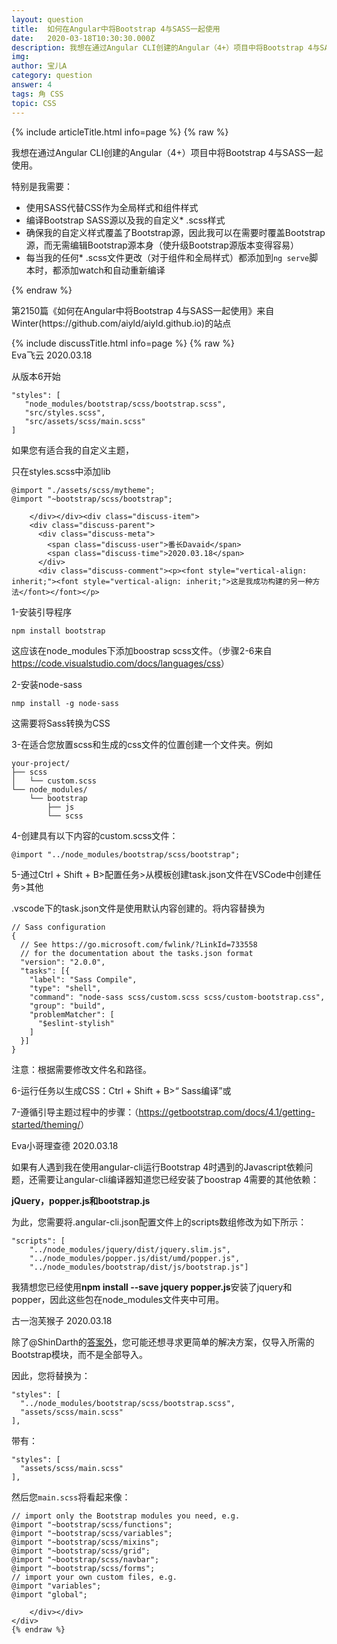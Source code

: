 ```yaml
---
layout: question
title:  如何在Angular中将Bootstrap 4与SASS一起使用
date:   2020-03-18T10:30:30.000Z
description: 我想在通过Angular CLI创建的Angular（4+）项目中将Bootstrap 4与SASS一起使用。特别是我需要：使用SASS代替CS...
img: 
author: 宝儿A
category: question
answer: 4
tags: 角 CSS
topic: CSS
---
```

<div class="article-root">
  <div class="article">
    {% include articleTitle.html info=page %}
    {% raw %}
    <div class="article-content"><p><font style="vertical-align: inherit;"><font style="vertical-align: inherit;">我想在通过Angular CLI创建的Angular（4+）项目中将Bootstrap 4与SASS一起使用。</font></font></p>

<p><font style="vertical-align: inherit;"><font style="vertical-align: inherit;">特别是我需要：</font></font></p>

<ul>
<li><font style="vertical-align: inherit;"><font style="vertical-align: inherit;">使用SASS代替CSS作为全局样式和组件样式</font></font></li>
<li><font style="vertical-align: inherit;"><font style="vertical-align: inherit;">编译Bootstrap SASS源以及我的自定义* .scss样式</font></font></li>
<li><font style="vertical-align: inherit;"><font style="vertical-align: inherit;">确保我的自定义样式覆盖了Bootstrap源，因此我可以在需要时覆盖Bootstrap源，而无需编辑Bootstrap源本身（使升级Bootstrap源版本变得容易）</font></font></li>
<li><font style="vertical-align: inherit;"><font style="vertical-align: inherit;">每当我的任何* .scss文件更改（对于组件和全局样式）都添加到</font></font><code>ng serve</code><font style="vertical-align: inherit;"><font style="vertical-align: inherit;">脚本</font><font style="vertical-align: inherit;">时，都添加watch和自动重新编译</font></font></li>
</ul></div>
    {% endraw %}
  </div>
  <p class="winter_mark">第2150篇《如何在Angular中将Bootstrap 4与SASS一起使用》来自Winter(https://github.com/aiyld/aiyld.github.io)的站点</p>
  <div class="discuss-wrapper">
    {% include discussTitle.html info=page %}
    {% raw %}
    <div class="discuss-list">
    <div class="discuss-item">
        <div class="discuss-parent">
          <div class="discuss-meta">
            <span class="discuss-user">Eva飞云</span>
            <span class="discuss-time">2020.03.18</span>
          </div>
          <div class="discuss-comment"><p><font style="vertical-align: inherit;"><font style="vertical-align: inherit;">从版本6开始</font></font></p>

<pre><code>"styles": [<font></font>
   "node_modules/bootstrap/scss/bootstrap.scss",<font></font>
   "src/styles.scss",<font></font>
   "src/assets/scss/main.scss"<font></font>
]<font></font>
</code></pre>

<p><font style="vertical-align: inherit;"><font style="vertical-align: inherit;">如果您有适合我的自定义主题，</font></font></p>

<p><font style="vertical-align: inherit;"><font style="vertical-align: inherit;">只在styles.scss中添加lib</font></font></p>

<pre><code>@import "./assets/scss/mytheme";<font></font>
@import "~bootstrap/scss/bootstrap";<font></font>
</code></pre></div>
        </div></div><div class="discuss-item">
        <div class="discuss-parent">
          <div class="discuss-meta">
            <span class="discuss-user">番长Davaid</span>
            <span class="discuss-time">2020.03.18</span>
          </div>
          <div class="discuss-comment"><p><font style="vertical-align: inherit;"><font style="vertical-align: inherit;">这是我成功构建的另一种方法</font></font></p>

<p><font style="vertical-align: inherit;"><font style="vertical-align: inherit;">1-安装引导程序 </font></font></p>

<pre><code>npm install bootstrap 
</code></pre>

<p><font style="vertical-align: inherit;"><font style="vertical-align: inherit;">这应该在node_modules下添加boostrap scss文件。</font><font style="vertical-align: inherit;">（步骤2-6来自</font></font><a href="https://code.visualstudio.com/docs/languages/css" rel="nofollow noreferrer"><font style="vertical-align: inherit;"><font style="vertical-align: inherit;">https://code.visualstudio.com/docs/languages/css</font></font></a><font style="vertical-align: inherit;"><font style="vertical-align: inherit;">）</font></font></p>

<p><font style="vertical-align: inherit;"><font style="vertical-align: inherit;">2-安装node-sass</font></font></p>

<pre><code>nmp install -g node-sass
</code></pre>

<p><font style="vertical-align: inherit;"><font style="vertical-align: inherit;">这需要将Sass转换为CSS</font></font></p>

<p><font style="vertical-align: inherit;"><font style="vertical-align: inherit;">3-在适合您放置scss和生成的css文件的位置创建一个文件夹。</font><font style="vertical-align: inherit;">例如</font></font></p>

<pre><code>your-project/<font></font>
├── scss<font></font>
│   └── custom.scss   <font></font>
└── node_modules/<font></font>
    └── bootstrap<font></font>
        ├── js<font></font>
        └── scss<font></font>
</code></pre>

<p><font style="vertical-align: inherit;"><font style="vertical-align: inherit;">4-创建具有以下内容的custom.scss文件：</font></font></p>

<pre><code>@import "../node_modules/bootstrap/scss/bootstrap";
</code></pre>

<p><font style="vertical-align: inherit;"><font style="vertical-align: inherit;">5-通过Ctrl + Shift + B&gt;配置任务&gt;从模板创建task.json文件在VSCode中创建任务&gt;其他</font></font></p>

<p><font style="vertical-align: inherit;"><font style="vertical-align: inherit;">.vscode下的task.json文件是使用默认内容创建的。</font><font style="vertical-align: inherit;">将内容替换为</font></font></p>

<pre><code>// Sass configuration<font></font>
{<font></font>
  // See https://go.microsoft.com/fwlink/?LinkId=733558<font></font>
  // for the documentation about the tasks.json format<font></font>
  "version": "2.0.0",<font></font>
  "tasks": [{<font></font>
    "label": "Sass Compile",<font></font>
    "type": "shell",<font></font>
    "command": "node-sass scss/custom.scss scss/custom-bootstrap.css",<font></font>
    "group": "build",<font></font>
    "problemMatcher": [<font></font>
      "$eslint-stylish"<font></font>
    ]<font></font>
  }]<font></font>
}<font></font>
</code></pre>

<p><font style="vertical-align: inherit;"><font style="vertical-align: inherit;">注意：根据需要修改文件名和路径。</font></font></p>

<p><font style="vertical-align: inherit;"><font style="vertical-align: inherit;">6-运行任务以生成CSS：Ctrl + Shift + B&gt;“ Sass编译”或 </font></font></p>

<p><font style="vertical-align: inherit;"><font style="vertical-align: inherit;">7-遵循引导主题过程中的步骤：（</font></font><a href="https://getbootstrap.com/docs/4.1/getting-started/theming/" rel="nofollow noreferrer"><font style="vertical-align: inherit;"><font style="vertical-align: inherit;">https://getbootstrap.com/docs/4.1/getting-started/theming/</font></font></a><font style="vertical-align: inherit;"><font style="vertical-align: inherit;">）</font></font></p></div>
        </div></div><div class="discuss-item">
        <div class="discuss-parent">
          <div class="discuss-meta">
            <span class="discuss-user">Eva小哥理查德</span>
            <span class="discuss-time">2020.03.18</span>
          </div>
          <div class="discuss-comment"><p><font style="vertical-align: inherit;"><font style="vertical-align: inherit;">如果有人遇到我在使用angular-cli运行Bootstrap 4时遇到的Javascript依赖问题，还需要让angular-cli编译器知道您已经安装了boostrap 4需要的其他依赖： </font></font></p>

<p><strong><font style="vertical-align: inherit;"><font style="vertical-align: inherit;">jQuery，popper.js和bootstrap.js</font></font></strong></p>

<p><font style="vertical-align: inherit;"><font style="vertical-align: inherit;">为此，您需要将.angular-cli.json配置文件上的scripts数组修改为如下所示： </font></font></p>

<pre><code>"scripts": [<font></font>
    "../node_modules/jquery/dist/jquery.slim.js", <font></font>
    "../node_modules/popper.js/dist/umd/popper.js",<font></font>
    "../node_modules/bootstrap/dist/js/bootstrap.js"]<font></font>
</code></pre>

<p><font style="vertical-align: inherit;"><font style="vertical-align: inherit;">我猜想您已经使用</font></font><strong><font style="vertical-align: inherit;"><font style="vertical-align: inherit;">npm install --save jquery popper.js</font></font></strong><font style="vertical-align: inherit;"><font style="vertical-align: inherit;">安装了jquery和popper，</font><font style="vertical-align: inherit;">因此这些包在node_modules文件夹中可用。</font></font></p></div>
        </div></div><div class="discuss-item">
        <div class="discuss-parent">
          <div class="discuss-meta">
            <span class="discuss-user">古一泡芙猴子</span>
            <span class="discuss-time">2020.03.18</span>
          </div>
          <div class="discuss-comment"><p><font style="vertical-align: inherit;"><font style="vertical-align: inherit;">除了@ShinDarth的</font></font><a href="https://stackoverflow.com/a/45660803/1998086"><font style="vertical-align: inherit;"><font style="vertical-align: inherit;">答案外</font></font></a><font style="vertical-align: inherit;"><font style="vertical-align: inherit;">，您可能还想寻求更简单的解决方案，仅导入所需的Bootstrap模块，而不是全部导入。</font></font></p>

<p><font style="vertical-align: inherit;"><font style="vertical-align: inherit;">因此，您将替换为：</font></font></p>

<pre><code>"styles": [<font></font>
  "../node_modules/bootstrap/scss/bootstrap.scss",<font></font>
  "assets/scss/main.scss"<font></font>
],<font></font>
</code></pre>

<p><font style="vertical-align: inherit;"><font style="vertical-align: inherit;">带有：</font></font></p>

<pre><code>"styles": [<font></font>
  "assets/scss/main.scss"<font></font>
],<font></font>
</code></pre>

<p><font style="vertical-align: inherit;"><font style="vertical-align: inherit;">然后您</font></font><code>main.scss</code><font style="vertical-align: inherit;"><font style="vertical-align: inherit;">将看起来像：</font></font></p>

<pre><code>// import only the Bootstrap modules you need, e.g.<font></font>
@import "~bootstrap/scss/functions";<font></font>
@import "~bootstrap/scss/variables";<font></font>
@import "~bootstrap/scss/mixins";<font></font>
@import "~bootstrap/scss/grid";<font></font>
@import "~bootstrap/scss/navbar";<font></font>
@import "~bootstrap/scss/forms";<font></font>
// import your own custom files, e.g.<font></font>
@import "variables";<font></font>
@import "global";<font></font>
</code></pre></div>
        </div></div>
    </div>
    {% endraw %}
  </div>
<div>
